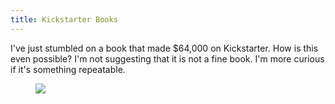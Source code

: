 ```yaml
---
title: Kickstarter Books
---
```


I've just stumbled on a book that made $64,000 on Kickstarter. How is this even possible? I'm not suggesting that it is not a fine book. I'm more curious if it's something repeatable.

<figure>
  <a href="https://www.kickstarter.com/projects/craigmod/koya-bound-a-book-of-photography-from-japans-kuman"><img src="https://ksr-ugc.imgix.net/assets/012/788/403/5f8b276f9389219e85dd8bd14b856ac4_original.jpg?crop=faces&w=1552&h=873&fit=crop&v=1472574574&auto=format&q=92&s=36fbee374e7a83597f42198ec8417739"></a>
</figure>
